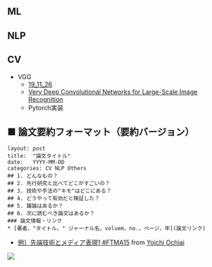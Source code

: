 ## ML

## NLP

## CV 
- VGG
    - [19_11_26](https://github.com/seiichiro0427/ml_papers_survey/issues/2)
    - [Very Deep Convolutional Networks for Large-Scale Image Recognition](https://arxiv.org/pdf/1409.1556.pdf)
    - Pytorch実装


## ■ 論文要約フォーマット（要約バージョン）
```
layout: post
title:  "論文タイトル"
date:   YYYY-MM-DD
categories: CV NLP Others
## 1. どんなもの？
## 2. 先行研究と比べてどこがすごいの？
## 3. 技術や手法の"キモ"はどこにある？
## 4. どうやって有効だと検証した？
## 5. 議論はあるか？
## 6. 次に読むべき論文はあるか？
### 論文情報・リンク
* [著者，"タイトル，" ジャーナル名，voluem，no.，ページ，年](論文リンク)
```
- [例）先端技術とメディア表現1 #FTMA15](http://www.slideshare.net/Ochyai/1-ftma15) from [Yoichi Ochiai](http://www.slideshare.net/Ochyai)

![](https://raw.githubusercontent.com/shunk031/paper-survey/master/assets/img/FTMA15-1-page-65.png)
